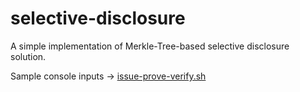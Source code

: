 # selective-disclosure

A simple implementation of Merkle-Tree-based selective disclosure solution.

Sample console inputs -> [issue-prove-verify.sh](./issue-prove-verify.sh)
